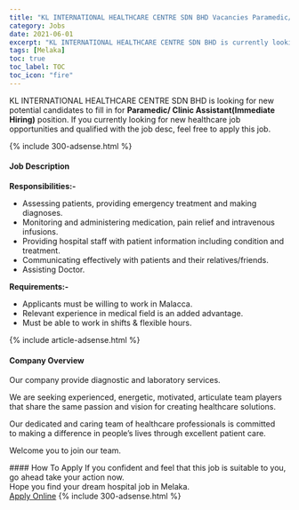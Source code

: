 ```yaml
---
title: "KL INTERNATIONAL HEALTHCARE CENTRE SDN BHD Vacancies Paramedic/ Clinic Assistant(Immediate Hiring)" 
category: Jobs 
date: 2021-06-01 
excerpt: "KL INTERNATIONAL HEALTHCARE CENTRE SDN BHD is currently looking for suitable person to fill in the Paramedic/ Clinic Assistant(Immediate Hiring) which positioned at Melaka" 
tags: [Melaka] 
toc: true 
toc_label: TOC 
toc_icon: "fire" 
--- 
```


<p>KL INTERNATIONAL HEALTHCARE CENTRE SDN BHD is looking for new potential candidates to fill in for <b>Paramedic/ Clinic Assistant(Immediate Hiring)</b> position. If you currently looking for new healthcare job opportunities and qualified with the job desc, feel free to apply this job.
</p>{% include 300-adsense.html %} 
<div><div><h4>Job Description</h4></div><div><div><span><div><p><strong>Responsibilities:-</strong></p><ul><li>Assessing patients, providing emergency treatment and making diagnoses.</li><li>Monitoring and administering medication, pain relief and intravenous infusions.</li><li>Providing hospital staff with patient information including condition and treatment.</li><li>Communicating effectively with patients and their relatives/friends.</li><li>Assisting Doctor.</li></ul><p><strong>Requirements:-</strong></p><ul><li>Applicants must be willing to work in Malacca.</li><li>Relevant experience in medical field is an added advantage.</li><li>Must be able to work in shifts &amp; flexible hours.</li></ul></div></span></div></div></div> 
{% include article-adsense.html %} 
<div><div><h4>Company Overview</h4></div><div><div><span><div><p>Our company provide diagnostic and laboratory services.&#160;</p><p>We&#160;are seeking experienced,&#160;energetic, motivated, articulate team players that share&#160;the&#160;same passion and vision for creating&#160;healthcare&#160;solutions.</p><p>Our dedicated and caring team of healthcare professionals is committed to&#160;making a difference in people&#8217;s lives through excellent patient care.</p><p>Welcome you to join our team.&#160;</p></div></span></div></div></div> 
#### How To Apply 
If you confident and feel that this job is suitable to you, go ahead take your action now. <br/> 
Hope you find your dream hospital job in Melaka. <br/> 
<a href="https://www.jobstreet.com.my/en/job/paramedic-clinic-assistant-immediate-hiring-4579512?jobId=jobstreet-my-job-4579512" class="btn btn--warning" target="_blank" rel="nofollow noopenner">Apply Online</a> 
{% include 300-adsense.html %} 
